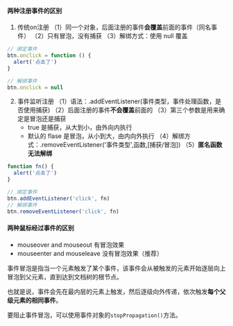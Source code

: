 #### 两种注册事件的区别

1. 传统on注册
（1）同一个对象，后面注册的事件**会覆盖**前面的事件（同名事件）
（2）只有冒泡，没有捕获
（3）解绑方式：使用 null 覆盖

~~~javascript
// 绑定事件
btn.onclick = function () {
  alert('点击了')
}

// 解绑事件
btn.onclick = null
~~~

2. 事件监听注册
（1）语法：.addEventListener(事件类型，事件处理函数，是否使用捕获)
（2）后面注册的事件**不会覆盖**前面的
（3）第三个参数是用来确定是冒泡还是捕获
    - true 是捕获，从大到小，由外向内执行
    - 默认的 flase 是冒泡，从小到大，由内向外执行
（4）解绑方式：.removeEventListener('事件类型',函数,[捕获/冒泡])
（5）**匿名函数无法解绑**

~~~javascript
function fn() {
  alert('点击了')
}

// 绑定事件
btn.addEventListener('click', fn)
// 解绑事件
btn.removeEventListener('click', fn)
~~~

#### 两种鼠标经过事件的区别
- mouseover and mouseout 有冒泡效果
- mouseenter and mouseleave 没有冒泡效果（推荐）

事件冒泡是指当一个元素触发了某个事件，该事件会从被触发的元素开始逐层向上冒泡到父元素，直到达到文档树的根节点。 

也就是说，事件会先在最内层的元素上触发，然后逐级向外传递，依次触发**每个父级元素的相同事件**。 

要阻止事件冒泡，可以使用事件对象的`stopPropagation()`方法。


